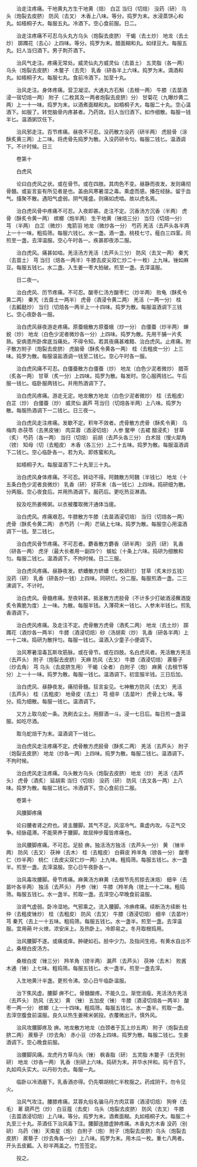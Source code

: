<!-- { "loadSidebar": true } -->
　　治走注疼痛。干地黄丸方生干地黄（焙） 白芷 当归（切焙） 没药（研） 乌头（炮裂去皮脐） 防风（去叉） 木香上八味。等分。捣罗为末。水浸蒸饼心和丸。如梧桐子大。每服五丸。冷酒下。空心食前服。日二。

　　治走注疼痛不可忍乌头丸方乌头（炮裂去皮脐） 干蝎（去土炒） 地龙（去土炒） 踯躅花（去心）上四味。等分。捣罗为末。醋面糊和丸。如绿豆大。每服五丸。妇人当归酒下。男子荆芥酒下。

　　治风气走注。疼痛无常处。威灵仙丸方威灵仙（去苗土） 五灵脂（各一两） 乌头（炮裂去皮脐） 木鳖子（去壳） 乳香（研各半上六味。捣罗为末。滴酒和丸。如梧桐子大。每服七丸。食前冷酒下。加至十丸。

　　治风走注。身体疼痛。营卫凝涩。大通丸方石斛（去根一两） 牛膝（去苗酒浸一宿切焙一两） 附子（二枚其及一两者炮裂去皮脐）分） 甘菊花（九曝炒黄二两）上一十一味。捣罗为末。以酒煮面糊和丸。如梧桐子大。每服二十丸。空心温酒下。如服了。转觉脑骨内疼甚者。乃药效。妇人当归酒下。如作细散。每服一钱半匕。温酒粥饮任下。

　　治风邪走注。百节疼痛。昼夜不可忍。没药散方没药（研半两） 虎胫骨（涂酥炙黄三两）上二味。将虎骨先捣罗为散。入没药研令匀。每服二钱匕。温酒调下。不计时候。日三

　　卷第十

　　白虎风

　　论曰白虎风之状。或在骨节。或在四肢。其肉色不变。昼静而夜发。发则痛彻骨髓。或妄言妄有所见者是也。盖由风寒暑湿之毒。乘虚而感。播在经脉。留于血气。搐聚不散。遇阳气虚弱。阴气隆盛。则痛如虎啮。故以虎名焉。

　　治白虎风骨中疼痛不可忍。入夜即甚。走注不定。沉香汤方沉香（半两） 虎骨（酥炙令黄一两） 槟榔（炮半两） 生干地黄（锉焙三分） 当归（切焙一分） 芎 （半两） 白芷（微炒） 鬼箭羽 地龙（微炒各一分） 芍药 羌活（去芦头各半两上一十一味。粗捣筛。每服六钱匕。水一盏。酒一盏。桃枝七寸。薤白三四茎。同煎至一盏。去滓温服。空心午时各一。疾甚即夜添二服。

　　治白虎风。痛甚如啮。羌活汤方羌活（去芦头三分） 防风（去叉一两） 秦艽（去苗土） 芎 当归（焙各一两半）牛膝去皮尖双仁炒二十一枚）上九味。锉如麻豆。每服五钱匕。水二盏。入生姜一枣大拍破。煎至一盏。去滓温服。

　　日二夜一。

　　治白虎风、历节疼痛。不可忍。酸枣仁汤方酸枣仁（炒半两） 败龟（酥炙令黄二两） 秦艽（去苗土一两半） 虎骨（酒浸令黄二两） 羌活（一两一分） 桂（去瓤麸炒） 当归（切焙各一两半上一十四味。捣罗为散。每服温酒调下三钱匕。空心夜卧各一服。

　　治白虎风昼夜游走疼痛。原蚕蛾散方原蚕蛾（炒一分） 白僵蚕（炒半两） 蝉蜕（炒） 地龙（白色少泥者微炒各一分）上四味。捣罗为散。先用干脯一片炙熟。安病患所卧席底当痛处。不得令知。若其夜痛甚难黯、治白虎风。止疼痛。附子散方附子（炮裂去皮脐） 虎脑骨（酥炙令黄各一两） 桂（去粗皮一分）上三味。捣罗为散。每服温盐酒调一钱至二钱匕。空心午时各一服。

　　治白虎风痛不可忍。白僵蚕散方白僵蚕（炒） 地龙（白色少泥者微炒） 腊茶（炙各一两） 甘草（炙一分）上四味。捣罗为散。每发时。空心服两钱匕。午后服一钱匕。临卧服两钱匕。并用热酒调下了。

　　治白虎风疼痛。游走无定。地龙散方地龙（白色少泥者微炒） 桂（去粗皮） 白芷（炒） 白僵蚕（炒） 威灵仙 漏芦 芎当归（切焙各半两）上八味。捣罗为散。每服热酒调下一二钱匕。日三夜一。

　　治白虎风走注疼痛。发歇不定。积年不效者。虎骨散方虎骨（酥炙令黄） 乌梅肉 赤茯苓（去黑皮锉） 肉苁蓉（酒浸切焙） 人参 鳖甲（去裙 醋浸炙） 甘草（炙） 芍药（各一两） 当归（切焙） 前胡（去芦头各三分） 白术豉（慢火犀角（镑） 知母（切（去粗皮） 木香（各三分）上二十五味。捣罗为散。每服温酒调下二钱匕。空心临卧各一。若为丸、即炼蜜和丸。

　　如梧桐子大。每服温酒下二十丸至三十丸。

　　治白虎风身体疼痛。不可忍。转动不得。阿魏散方阿魏（半钱匕） 地龙（十五条白色少泥者良微炒） 乳香（研） 好茶末（各一钱匕）上四味。捣研细为散。分两服。空心夜食后。并用热酒调下。服药后。更吃热豆淋酒。

　　投及吃热姜稀粥。以衣被覆取微汗通体当瘥。

　　治白虎风。疼痛艰忍。牛膝散方牛膝（去苗酒浸切焙） 当归（切焙各一两） 虎骨（酥炙令黄二两） 赤芍药（一两）芒硝上七味。捣罗为散。每服空心用温酒调下一钱。至二钱匕。

　　治白虎风骨节疼痛。不可忍者。麝香散方麝香（研半两） 没药（研） 乳香（研各一两） 虎牙（最大长者用一副四个） 蜈蚣（十条上六味。捣研为细散和匀。每服二钱匕。温酒调下。不拘时候。日二三服。

　　治白虎风疼痛。昼静夜发。蛴螬散方蛴螬（七枚研烂） 甘草（炙末炒五钱） 没药（研） 乳香（研各炒一钱）上四味。同研烂。分二服。每服煎酒一盏。二三沸调下。不计时。

　　治白虎风。骨髓疼痛。至夜转甚。抵圣散方虎胫骨（不计多少打破酒浸蘸酒旋炙令黄脆为度）上一味。为散。每服半钱。入薄荷末一钱匕。人参末半钱匕。煎乳香酒调下。

　　治白虎风疼痛。及走注不定。虎骨散方虎骨（酒炙二两） 地龙（去土炒） 踯躅花（酒炒各一两半） 牛膝（酒浸切焙）砂（汤胡索（炒） 乳香（研各半两）上一十二味。捣研为散拌匀。每服一钱匕。温酒入少童子小便调下。

　　治风寒暑湿毒瓦斯攻筋脉。或在骨节。或在四肢。名白虎风者。羌活散方羌活（去芦头） 附子（炮裂去皮脐） 天麻 防风（去叉） 牛膝（酒浸切焙） 蒺藜子（炒去角） 芎 乌头（去皮脐生用） 干蝎（全者） 白附子（炮） 麻黄（去根节等分）上一十一味。捣罗为散。每服一钱匕。温酒调下。初宜服半钱。三日后加。

　　治白虎风、昼静夜发。痛彻骨髓。狂言妄见。七神散方防风（去叉） 羌活（去芦头） 桂（去粗皮） 地骨皮（去土） 芎 细辛（去苗叶） 虎骨上七味。等分。捣为细散。每服一钱匕。温酒调下。

　　又方上取乌蛇一条。洗刷去尘土。用醇酒一斗。浸一七日后。每日煎一盏温服。如吃尽酒。

　　取乌蛇焙干为末。温酒调下一钱匕。

　　治白虎风走注疼痛不定。虎骨散方虎胫骨（酥炙二两） 羌活（去芦头） 附子（炮裂去皮脐） 地龙（炒各一两）上四味。捣罗为散。每服二钱匕。温酒调下。不拘时候。

　　治白虎风走注疼痛。乌头散方乌头（炮裂去皮脐） 地龙（炒） 羌活（去芦头） 虎骨（酒炙） 延胡索 当归（切焙） 没药（研） 防风（去叉各一两）上八味。捣罗为散。每服二钱匕。冷酒调下。空心食前日二服。

　　卷第十

　　风腰脚疼痛

　　论曰腰者肾之府也。肾主腰脚。其气不足。风湿冷气。乘虚内攻。与正气交争。经脉蕴滞。不能荣养于腰脚。故屈伸步履皆疼痛也。

　　治风腰脚疼痛。不可忍。足胫 痹。独活汤方独活（去芦头一分） 黄 （锉半两） 防风（去叉） 茯神（去木） 桂（去粗皮） 白藓皮 羚羊角（镑各一分） 酸枣仁（炒半两） 桃仁（去皮尖双仁炒一两）上九味。粗捣筛。每服五钱匕。水一盏半。煎至一盏。去滓温服。空心日午夜卧各一。

　　治风毒攻腰脚。骨节疼痛。麻黄汤方麻黄（去根节先煎掠去沫焙） 细辛（去苗叶各半两） 独活（去芦头） 丹参（锉） 牛膝（羚羊角（镑上一十二味。粗捣筛。每服五钱匕。水一盏半。煎取一盏。去滓空心早晚食前温服。

　　治肾气虚弱。卧冷湿地。气邪乘之。流入腰脚。冷痹疼痛。续断汤方续断 杜仲（去粗皮锉炒） 桂（去粗皮） 防风（去叉） 牛膝（酒浸切焙） 细辛（去苗叶）芎 秦艽（去上一十五味。粗捣筛。每服五钱匕。水一盏半。煎至一盏。去滓温服。宜用蒴 叶火燎。浓安床上。及热卧上。冷即易之。冬月取根捣用。

　　治风腰脚不遂。或痛或痒。肿硬如石。胫中少力。及指间生疮。有黄水自出不止。桑根白皮汤方。

　　桑根白皮（锉三分） 羚羊角（镑半两） 漏芦（去芦头） 茯神（去木） 败酱 木通（锉）上七味。粗捣筛。每服五钱匕。水一盏半。煎至一盏去滓。

　　入生地黄汁半盏。更煎令沸。空心日午临卧温服。

　　治下焦风虚。腰脚 痹不仁。骨髓酸疼。不能久立。渐觉消瘦。羌活汤方羌活（去芦头） 防风（去叉） 黄 （锉） 五加皮（锉） 牛膝（酒浸切焙各一两半） 酸枣一两一分） 槟榔（上一十四味。粗捣筛。每服五钱匕。水一盏半。煎取一盏。去滓空腹食前温服。良久以热生姜稀米粥投。衣覆微出汗。慎外风。

　　治风攻腰脚疼及 痹。地龙散方地龙（白颈者于瓦上炒五两） 附子（炮裂去皮脐二两） 蒺藜子（炒去角） 赤小豆（炒各上四味。捣罗为散。每服二钱匕。生姜酒调下。空心晚食前服。

　　治腰脚风痛。龙虎丹方草乌头（锉） 枫香脂（研） 五灵脂 木鳖子（去壳别研） 地龙（炒各一两） 乳香（别研上六味。捣研为末。井华水拌和。捣千百下。丸如鸡头实大。以丹砂为衣。每服一丸。

　　临卧以冷酒磨下。乳香酒亦得。仍先嚼胡桃仁半枚服之。药成阴干。勿令见火。

　　治风气攻注。腰膝疼痛。苁蓉丸俗名骗马丹方肉苁蓉（酒浸切焙） 狗脊（去毛） 萆 葫芦巴（炒） 白豆蔻（去皮） 乌头（炮裂去皮脐） 防风（去叉） 牛膝（去苗酒浸切焙）上八味。等分。捣罗为末。酒煮面糊。丸如梧桐子大。每服二十丸至三十丸。茶酒任下治风毒下注。腰脚连膝虚肿疼痛。木香丸方木香 没药（别研） 乌药（锉） 天南星（炮） 白附子（炮） 附子（炮裂去皮脐）乌头（炮裂去皮脐） 蒺藜子（炒去角各一分）上八味。捣罗为末。用木瓜一枚。重七八两者。开头去皮瓤。入 砂半两盖之。竹签签定。

　　投之。

